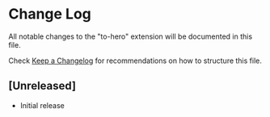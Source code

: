 # Change Log

All notable changes to the "to-hero" extension will be documented in this file.

Check [Keep a Changelog](http://keepachangelog.com/) for recommendations on how to structure this file.

## [Unreleased]

- Initial release